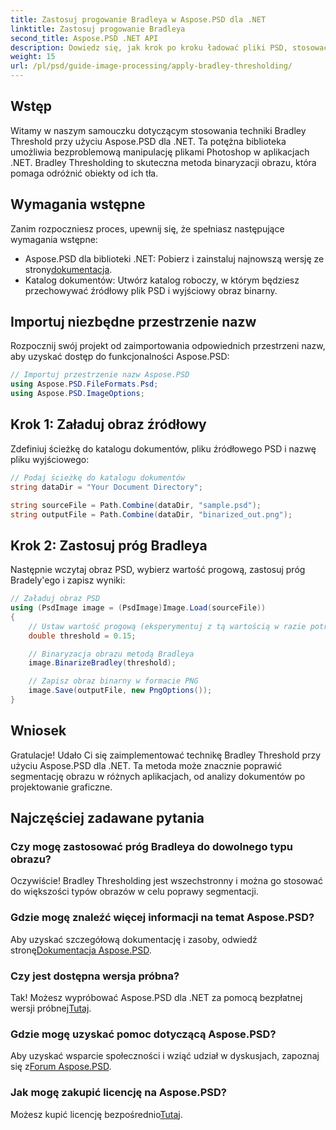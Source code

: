 ```yaml
---
title: Zastosuj progowanie Bradleya w Aspose.PSD dla .NET
linktitle: Zastosuj progowanie Bradleya
second_title: Aspose.PSD .NET API
description: Dowiedz się, jak krok po kroku ładować pliki PSD, stosować techniki progowania i zapisywać wyniki w różnych formatach, co pozwoli Ci udoskonalić zadania segmentacji obrazu w różnych zastosowaniach.
weight: 15
url: /pl/psd/guide-image-processing/apply-bradley-thresholding/
---
```

## Wstęp

Witamy w naszym samouczku dotyczącym stosowania techniki Bradley Threshold przy użyciu Aspose.PSD dla .NET. Ta potężna biblioteka umożliwia bezproblemową manipulację plikami Photoshop w aplikacjach .NET. Bradley Thresholding to skuteczna metoda binaryzacji obrazu, która pomaga odróżnić obiekty od ich tła.

## Wymagania wstępne

Zanim rozpoczniesz proces, upewnij się, że spełniasz następujące wymagania wstępne:

-  Aspose.PSD dla biblioteki .NET: Pobierz i zainstaluj najnowszą wersję ze strony[dokumentacja](https://reference.aspose.com/psd/net/).
- Katalog dokumentów: Utwórz katalog roboczy, w którym będziesz przechowywać źródłowy plik PSD i wyjściowy obraz binarny.

## Importuj niezbędne przestrzenie nazw

Rozpocznij swój projekt od zaimportowania odpowiednich przestrzeni nazw, aby uzyskać dostęp do funkcjonalności Aspose.PSD:

```csharp
// Importuj przestrzenie nazw Aspose.PSD
using Aspose.PSD.FileFormats.Psd;
using Aspose.PSD.ImageOptions;
```

## Krok 1: Załaduj obraz źródłowy

Zdefiniuj ścieżkę do katalogu dokumentów, pliku źródłowego PSD i nazwę pliku wyjściowego:

```csharp
// Podaj ścieżkę do katalogu dokumentów
string dataDir = "Your Document Directory";

string sourceFile = Path.Combine(dataDir, "sample.psd");
string outputFile = Path.Combine(dataDir, "binarized_out.png");
```

## Krok 2: Zastosuj próg Bradleya

Następnie wczytaj obraz PSD, wybierz wartość progową, zastosuj próg Bradely'ego i zapisz wyniki:

```csharp
// Załaduj obraz PSD
using (PsdImage image = (PsdImage)Image.Load(sourceFile))
{
    // Ustaw wartość progową (eksperymentuj z tą wartością w razie potrzeby)
    double threshold = 0.15;

    // Binaryzacja obrazu metodą Bradleya
    image.BinarizeBradley(threshold);

    // Zapisz obraz binarny w formacie PNG
    image.Save(outputFile, new PngOptions());
}
```

## Wniosek

Gratulacje! Udało Ci się zaimplementować technikę Bradley Threshold przy użyciu Aspose.PSD dla .NET. Ta metoda może znacznie poprawić segmentację obrazu w różnych aplikacjach, od analizy dokumentów po projektowanie graficzne.

## Najczęściej zadawane pytania

### Czy mogę zastosować próg Bradleya do dowolnego typu obrazu?

Oczywiście! Bradley Thresholding jest wszechstronny i można go stosować do większości typów obrazów w celu poprawy segmentacji.

### Gdzie mogę znaleźć więcej informacji na temat Aspose.PSD?

 Aby uzyskać szczegółową dokumentację i zasoby, odwiedź stronę[Dokumentacja Aspose.PSD](https://reference.aspose.com/psd/net/).

### Czy jest dostępna wersja próbna?

Tak! Możesz wypróbować Aspose.PSD dla .NET za pomocą bezpłatnej wersji próbnej[Tutaj](https://releases.aspose.com/).

### Gdzie mogę uzyskać pomoc dotyczącą Aspose.PSD?

 Aby uzyskać wsparcie społeczności i wziąć udział w dyskusjach, zapoznaj się z[Forum Aspose.PSD](https://forum.aspose.com/c/psd/34).

### Jak mogę zakupić licencję na Aspose.PSD?

 Możesz kupić licencję bezpośrednio[Tutaj](https://purchase.conholdate.com/buy).